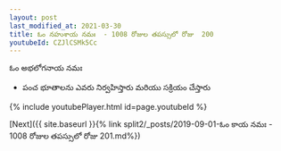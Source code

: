 ```yaml
---
layout: post
last_modified_at: 2021-03-30
title: ఓం నహుశాయ నమః  - 1008 రోజుల తపస్సులో రోజు  200
youtubeId: CZJlCSMk5Cc
---
```

 
 
 ఓం అభలోగనాయ నమః  
 
 -  పంచ భూతాలను ఎవరు నిర్వహిస్తారు మరియు సక్రియం చేస్తారు 
 
  
 
  
 
 
 
 
 
 


{% include youtubePlayer.html id=page.youtubeId %}
 
[Next]({{ site.baseurl }}{% link  split2/_posts/2019-09-01-ఓం కాయ నమః   - 1008 రోజుల తపస్సులో రోజు  201.md%})
 
